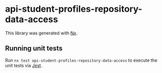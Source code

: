 # api-student-profiles-repository-data-access

This library was generated with [Nx](https://nx.dev).

## Running unit tests

Run `nx test api-student-profiles-repository-data-access` to execute the unit tests via [Jest](https://jestjs.io).
